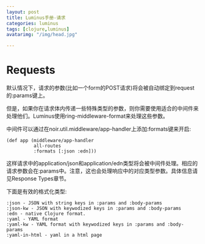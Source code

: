 ```yaml
---
layout: post
title: Luminus手册-请求
categories: luminus
tags: [clojure,luminus]
avatarimg: "/img/head.jpg"

---
```


Requests
========

默认情况下，请求的参数(比如一个form的POST请求)将会被自动绑定到request的:params键上。

但是，如果你在请求体内传递一些特殊类型的参数，则你需要使用适合的中间件来处理他们。Luminus使用ring-middleware-format来处理这些参数。

中间件可以通过在noir.util.middleware/app-handler上添加:formats键来开启:

``` {.clojure}
(def app (middleware/app-handler
          all-routes
          :formats [:json :edn]))
```

这样请求中的application/json和application/edn类型将会被中间件处理。相应的请求参数会在:params中。注意，这也会处理响应中的对应类型参数。具体信息请见Response Types章节。

下面是有效的格式化类型:

``` {.clojure}
:json - JSON with string keys in :params and :body-params
:json-kw - JSON with keywodized keys in :params and :body-params
:edn - native Clojure format.
:yaml - YAML format
:yaml-kw - YAML format with keywodized keys in :params and :body-params
:yaml-in-html - yaml in a html page
```
